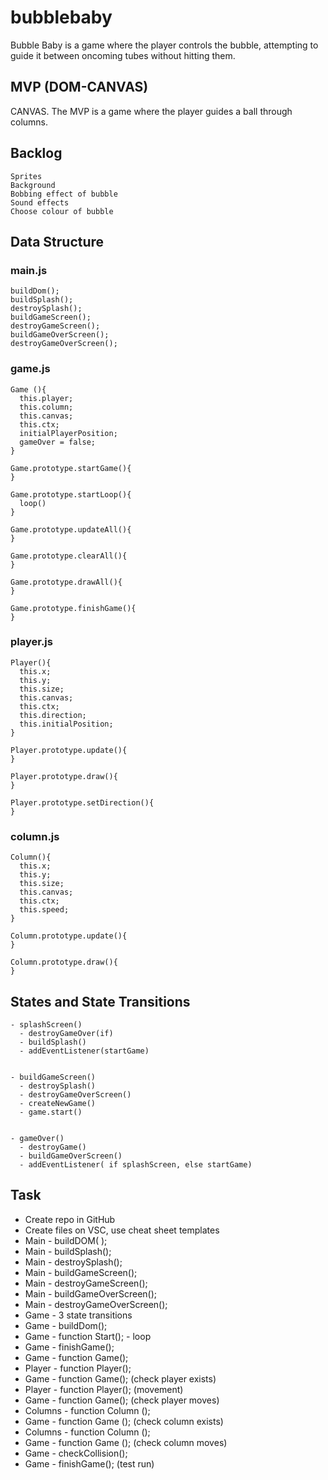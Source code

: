 # bubblebaby
Bubble Baby is a game where the player controls the bubble, attempting to guide it between oncoming tubes without hitting them.

## MVP (DOM-CANVAS)
CANVAS. The MVP is a game where the player guides a ball through columns. 

## Backlog
```
Sprites
Background
Bobbing effect of bubble
Sound effects
Choose colour of bubble
```

## Data Structure
### main.js
```
buildDom();
buildSplash();
destroySplash();
buildGameScreen();
destroyGameScreen();
buildGameOverScreen();
destroyGameOverScreen();
```

### game.js
```
Game (){
  this.player;
  this.column;
  this.canvas;
  this.ctx;
  initialPlayerPosition;
  gameOver = false;
}

Game.prototype.startGame(){
}

Game.prototype.startLoop(){
  loop()
}

Game.prototype.updateAll(){
}

Game.prototype.clearAll(){
}

Game.prototype.drawAll(){
}
   
Game.prototype.finishGame(){
}
```

### player.js
```
Player(){
  this.x;
  this.y;
  this.size;
  this.canvas;
  this.ctx;
  this.direction;
  this.initialPosition;
}

Player.prototype.update(){
}

Player.prototype.draw(){
}

Player.prototype.setDirection(){
}
```

### column.js
```
Column(){
  this.x;
  this.y;
  this.size;
  this.canvas;
  this.ctx;
  this.speed;
}

Column.prototype.update(){
}

Column.prototype.draw(){
}
```
## States and State Transitions
```
- splashScreen()
  - destroyGameOver(if)
  - buildSplash()
  - addEventListener(startGame)
  
  
- buildGameScreen()
  - destroySplash()
  - destroyGameOverScreen()
  - createNewGame()
  - game.start()
  
  
- gameOver()
  - destroyGame()
  - buildGameOverScreen()
  - addEventListener( if splashScreen, else startGame) 
  ```

  ## Task
  
  
  - Create repo in GitHub
  - Create files on VSC, use cheat sheet templates
  - Main - buildDOM( );
  - Main - buildSplash();
  - Main - destroySplash();
  - Main - buildGameScreen(); 
  - Main - destroyGameScreen(); 
  - Main - buildGameOverScreen();
  - Main - destroyGameOverScreen();
  - Game - 3 state transitions
  - Game - buildDom();
  - Game - function Start(); - loop
  - Game - finishGame();
  - Game - function Game();
  - Player - function Player();
  - Game - function Game(); (check player exists)
  - Player - function Player(); (movement)
  - Game - function Game(); (check player moves)
  - Columns - function Column ();
  - Game - function Game (); (check column exists)
  - Columns - function Column (); 
  - Game - function Game (); (check column moves)
  - Game - checkCollision(); 
  - Game - finishGame(); (test run)



